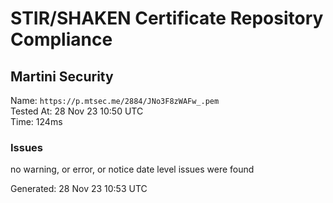 # STIR/SHAKEN Certificate Repository Compliance

## Martini Security

Name: `https://p.mtsec.me/2884/JNo3F8zWAFw_.pem`\
Tested At: 28 Nov 23 10:50 UTC\
Time: 124ms

### Issues

no warning, or error, or notice date level issues were found

Generated: 28 Nov 23 10:53 UTC